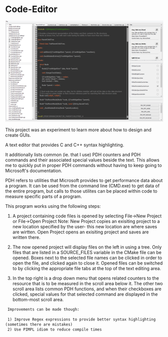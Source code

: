 # Code-Editor

![Alt text](https://github.com/Binyamin-Brion/Code-Editor/blob/master/Editor%20Screenshot.PNG)

  This project was an experiment to learn more about how to design and create GUIs.

   A text editor that provides C and C++ syntax highlighting.

   It additionally lists common (ie. that I use) PDH counters and PDH commands and their associated special values beside the text. 
This allows me to quickly put in proper PDH commands without having to keep going to Microsoft's documentation. 

   PDH refers to utilities that Microsoft provides to get performance data about a program. It can be used from the command line (CMD.exe) 
to get data  of the entire program, but calls to those utilites can be placed within code to measure specific parts of a program.

   This program works using the following steps:
   
   1) A project containing code files is opened by selecting File->New Project or File->Open Project
      Note: New Project copies an exisiting project to a new location specified by the user- this new location are where saves are wirtten.
            Open Project opens an exisiting project and saves are written there.
   
   2) The now opened project will display files on the left in using a tree. Only files that are listed in a SOURCE_FILES variable in the
      CMake file can be opened. Boxes next to the selected file names can be clicked in order to open the file, and clicked again to close
      it. Opened files can be switched to by clicking the appropriate file tabs at the top of the text editing area.
      
   3) In the top right is a drop down menu that opens related counters to the resource that is to be measured in the scroll area below it. 
      The other two scroll area lists common PDH functions, and when their checkboxes are clicked, special values for that selected command
      are displayed in the bottom-most scroll area.
     
     Improvements can be made though:
     
     1) Improve Regex expressions to provide better syntax highlighting (sometimes there are mistakes)
     2) Use PIMPL idiom to reduce compile times
     
